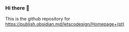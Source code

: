 ### Hi there 👋
This is the github repository for https://publish.obsidian.md/letscodesign/Homepage+(pt)

<!--
**Lets-CODEsign/Lets-CODEsign** is a ✨ _special_ ✨ repository because its `README.md` (this file) appears on your GitHub profile.

